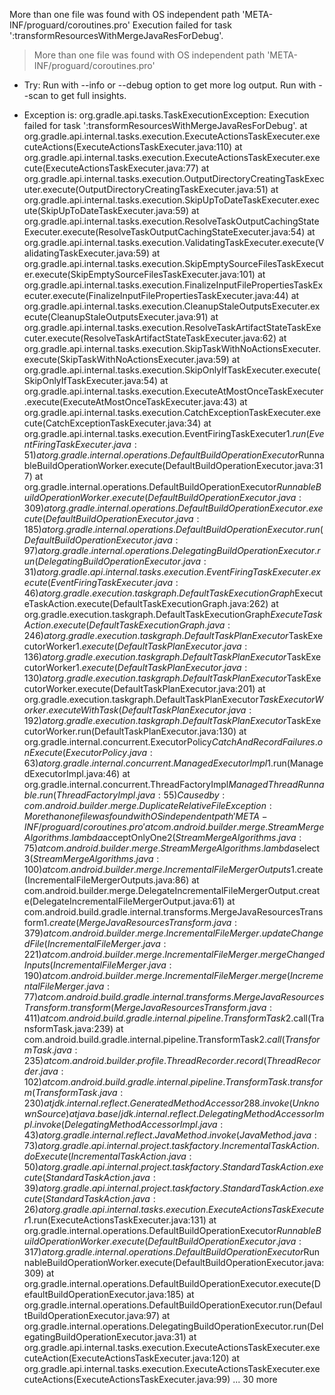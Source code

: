More than one file was found with OS independent path 'META-INF/proguard/coroutines.pro'
Execution failed for task ':transformResourcesWithMergeJavaResForDebug'.
> More than one file was found with OS independent path 'META-INF/proguard/coroutines.pro'

* Try:
Run with --info or --debug option to get more log output. Run with --scan to get full insights.

* Exception is:
org.gradle.api.tasks.TaskExecutionException: Execution failed for task ':transformResourcesWithMergeJavaResForDebug'.
	at org.gradle.api.internal.tasks.execution.ExecuteActionsTaskExecuter.executeActions(ExecuteActionsTaskExecuter.java:110)
	at org.gradle.api.internal.tasks.execution.ExecuteActionsTaskExecuter.execute(ExecuteActionsTaskExecuter.java:77)
	at org.gradle.api.internal.tasks.execution.OutputDirectoryCreatingTaskExecuter.execute(OutputDirectoryCreatingTaskExecuter.java:51)
	at org.gradle.api.internal.tasks.execution.SkipUpToDateTaskExecuter.execute(SkipUpToDateTaskExecuter.java:59)
	at org.gradle.api.internal.tasks.execution.ResolveTaskOutputCachingStateExecuter.execute(ResolveTaskOutputCachingStateExecuter.java:54)
	at org.gradle.api.internal.tasks.execution.ValidatingTaskExecuter.execute(ValidatingTaskExecuter.java:59)
	at org.gradle.api.internal.tasks.execution.SkipEmptySourceFilesTaskExecuter.execute(SkipEmptySourceFilesTaskExecuter.java:101)
	at org.gradle.api.internal.tasks.execution.FinalizeInputFilePropertiesTaskExecuter.execute(FinalizeInputFilePropertiesTaskExecuter.java:44)
	at org.gradle.api.internal.tasks.execution.CleanupStaleOutputsExecuter.execute(CleanupStaleOutputsExecuter.java:91)
	at org.gradle.api.internal.tasks.execution.ResolveTaskArtifactStateTaskExecuter.execute(ResolveTaskArtifactStateTaskExecuter.java:62)
	at org.gradle.api.internal.tasks.execution.SkipTaskWithNoActionsExecuter.execute(SkipTaskWithNoActionsExecuter.java:59)
	at org.gradle.api.internal.tasks.execution.SkipOnlyIfTaskExecuter.execute(SkipOnlyIfTaskExecuter.java:54)
	at org.gradle.api.internal.tasks.execution.ExecuteAtMostOnceTaskExecuter.execute(ExecuteAtMostOnceTaskExecuter.java:43)
	at org.gradle.api.internal.tasks.execution.CatchExceptionTaskExecuter.execute(CatchExceptionTaskExecuter.java:34)
	at org.gradle.api.internal.tasks.execution.EventFiringTaskExecuter$1.run(EventFiringTaskExecuter.java:51)
	at org.gradle.internal.operations.DefaultBuildOperationExecutor$RunnableBuildOperationWorker.execute(DefaultBuildOperationExecutor.java:317)
	at org.gradle.internal.operations.DefaultBuildOperationExecutor$RunnableBuildOperationWorker.execute(DefaultBuildOperationExecutor.java:309)
	at org.gradle.internal.operations.DefaultBuildOperationExecutor.execute(DefaultBuildOperationExecutor.java:185)
	at org.gradle.internal.operations.DefaultBuildOperationExecutor.run(DefaultBuildOperationExecutor.java:97)
	at org.gradle.internal.operations.DelegatingBuildOperationExecutor.run(DelegatingBuildOperationExecutor.java:31)
	at org.gradle.api.internal.tasks.execution.EventFiringTaskExecuter.execute(EventFiringTaskExecuter.java:46)
	at org.gradle.execution.taskgraph.DefaultTaskExecutionGraph$ExecuteTaskAction.execute(DefaultTaskExecutionGraph.java:262)
	at org.gradle.execution.taskgraph.DefaultTaskExecutionGraph$ExecuteTaskAction.execute(DefaultTaskExecutionGraph.java:246)
	at org.gradle.execution.taskgraph.DefaultTaskPlanExecutor$TaskExecutorWorker$1.execute(DefaultTaskPlanExecutor.java:136)
	at org.gradle.execution.taskgraph.DefaultTaskPlanExecutor$TaskExecutorWorker$1.execute(DefaultTaskPlanExecutor.java:130)
	at org.gradle.execution.taskgraph.DefaultTaskPlanExecutor$TaskExecutorWorker.execute(DefaultTaskPlanExecutor.java:201)
	at org.gradle.execution.taskgraph.DefaultTaskPlanExecutor$TaskExecutorWorker.executeWithTask(DefaultTaskPlanExecutor.java:192)
	at org.gradle.execution.taskgraph.DefaultTaskPlanExecutor$TaskExecutorWorker.run(DefaultTaskPlanExecutor.java:130)
	at org.gradle.internal.concurrent.ExecutorPolicy$CatchAndRecordFailures.onExecute(ExecutorPolicy.java:63)
	at org.gradle.internal.concurrent.ManagedExecutorImpl$1.run(ManagedExecutorImpl.java:46)
	at org.gradle.internal.concurrent.ThreadFactoryImpl$ManagedThreadRunnable.run(ThreadFactoryImpl.java:55)
Caused by: com.android.builder.merge.DuplicateRelativeFileException: More than one file was found with OS independent path 'META-INF/proguard/coroutines.pro'
	at com.android.builder.merge.StreamMergeAlgorithms.lambda$acceptOnlyOne$2(StreamMergeAlgorithms.java:75)
	at com.android.builder.merge.StreamMergeAlgorithms.lambda$select$3(StreamMergeAlgorithms.java:100)
	at com.android.builder.merge.IncrementalFileMergerOutputs$1.create(IncrementalFileMergerOutputs.java:86)
	at com.android.builder.merge.DelegateIncrementalFileMergerOutput.create(DelegateIncrementalFileMergerOutput.java:61)
	at com.android.build.gradle.internal.transforms.MergeJavaResourcesTransform$1.create(MergeJavaResourcesTransform.java:379)
	at com.android.builder.merge.IncrementalFileMerger.updateChangedFile(IncrementalFileMerger.java:221)
	at com.android.builder.merge.IncrementalFileMerger.mergeChangedInputs(IncrementalFileMerger.java:190)
	at com.android.builder.merge.IncrementalFileMerger.merge(IncrementalFileMerger.java:77)
	at com.android.build.gradle.internal.transforms.MergeJavaResourcesTransform.transform(MergeJavaResourcesTransform.java:411)
	at com.android.build.gradle.internal.pipeline.TransformTask$2.call(TransformTask.java:239)
	at com.android.build.gradle.internal.pipeline.TransformTask$2.call(TransformTask.java:235)
	at com.android.builder.profile.ThreadRecorder.record(ThreadRecorder.java:102)
	at com.android.build.gradle.internal.pipeline.TransformTask.transform(TransformTask.java:230)
	at jdk.internal.reflect.GeneratedMethodAccessor288.invoke(Unknown Source)
	at java.base/jdk.internal.reflect.DelegatingMethodAccessorImpl.invoke(DelegatingMethodAccessorImpl.java:43)
	at org.gradle.internal.reflect.JavaMethod.invoke(JavaMethod.java:73)
	at org.gradle.api.internal.project.taskfactory.IncrementalTaskAction.doExecute(IncrementalTaskAction.java:50)
	at org.gradle.api.internal.project.taskfactory.StandardTaskAction.execute(StandardTaskAction.java:39)
	at org.gradle.api.internal.project.taskfactory.StandardTaskAction.execute(StandardTaskAction.java:26)
	at org.gradle.api.internal.tasks.execution.ExecuteActionsTaskExecuter$1.run(ExecuteActionsTaskExecuter.java:131)
	at org.gradle.internal.operations.DefaultBuildOperationExecutor$RunnableBuildOperationWorker.execute(DefaultBuildOperationExecutor.java:317)
	at org.gradle.internal.operations.DefaultBuildOperationExecutor$RunnableBuildOperationWorker.execute(DefaultBuildOperationExecutor.java:309)
	at org.gradle.internal.operations.DefaultBuildOperationExecutor.execute(DefaultBuildOperationExecutor.java:185)
	at org.gradle.internal.operations.DefaultBuildOperationExecutor.run(DefaultBuildOperationExecutor.java:97)
	at org.gradle.internal.operations.DelegatingBuildOperationExecutor.run(DelegatingBuildOperationExecutor.java:31)
	at org.gradle.api.internal.tasks.execution.ExecuteActionsTaskExecuter.executeAction(ExecuteActionsTaskExecuter.java:120)
	at org.gradle.api.internal.tasks.execution.ExecuteActionsTaskExecuter.executeActions(ExecuteActionsTaskExecuter.java:99)
	... 30 more
